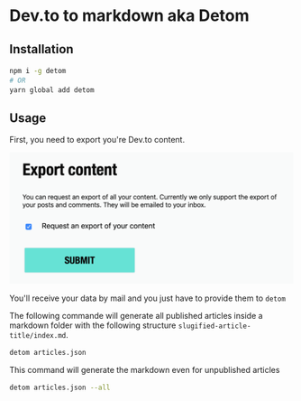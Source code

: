 # Dev.to to markdown aka Detom

## Installation

```bash
npm i -g detom
# OR
yarn global add detom
```

## Usage

First, you need to export you're Dev.to content.

![exportcontent](exportcontent.png)

You'll receive your data by mail and you just have to provide them to `detom`

The following commande will generate all published articles inside a markdown folder with the following structure `slugified-article-title/index.md`.

```bash
detom articles.json
```

This command will generate the markdown even for unpublished articles

```bash
detom articles.json --all
```

<!--
## Fields

- `title`
- `slug`
- `created_at`
- `main_image`
- `description`
- `published`
- `published_at`
- `processed_html`
- `social_image`
- `body_markdown`
- `canonical_url`
- `show_comments`
- `main_image_background_hex_color`
- `published_from_feed`
- `comments_count`
- `video`
- `video_code`
- `video_source_url`
- `video_thumbnail_url`
- `video_closed_caption_track_url`
- `feed_source_url`
- `positive_reactions_count`
- `edited_at`
- `crossposted_at`
- `language`
- `cached_tag_list`
- `path`
- `cached_user_name`
- `cached_user_username`
- `last_comment_at`
-->
